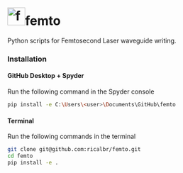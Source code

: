 # <img src="https://pixelartmaker-data-78746291193.nyc3.digitaloceanspaces.com/image/a30797c1c303a03.png" alt="femto" width="40"/>femto


Python scripts for Femtosecond Laser waveguide writing.

### Installation
#### GitHub Desktop + Spyder

Run the following command in the Spyder console
```bash
pip install -e C:\Users\<user>\Documents\GitHub\femto
```

#### Terminal
Run the following commands in the terminal
```bash
git clone git@github.com:ricalbr/femto.git
cd femto
pip install -e .
```

